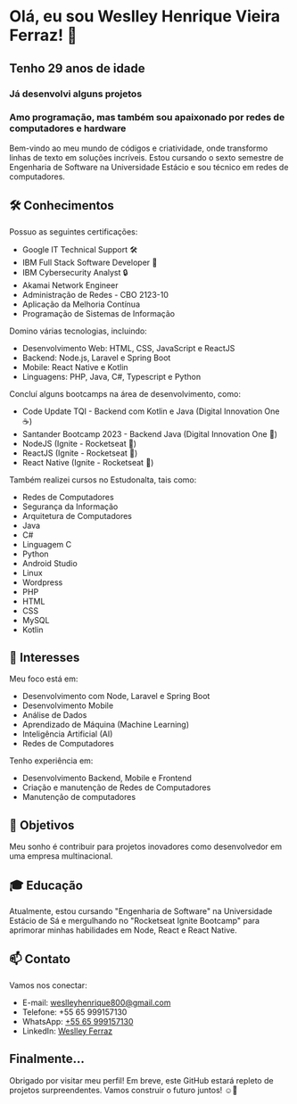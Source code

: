 <!-- Título -->
<h1>Olá, eu sou Weslley Henrique Vieira Ferraz! 👋</h1>
<h2>Tenho 29 anos de idade</h2>
<h3>Já desenvolvi alguns projetos</h3>
<h3>Amo programação, mas também sou apaixonado por redes de computadores e hardware</h3>

<!-- Descrição -->
Bem-vindo ao meu mundo de códigos e criatividade, onde transformo linhas de texto em soluções incríveis.
Estou cursando o sexto semestre de Engenharia de Software na Universidade Estácio e sou técnico em redes de computadores.

<!-- Conhecimentos -->
## 🛠️ Conhecimentos

Possuo as seguintes certificações:

- Google IT Technical Support 🛠️
- IBM Full Stack Software Developer 💼
- IBM Cybersecurity Analyst 🔒
- Akamai Network Engineer
- Administração  de Redes - CBO 2123-10
- Aplicação da Melhoria Contínua
- Programação de Sistemas de Informação

Domino várias tecnologias, incluindo:

- Desenvolvimento Web: HTML, CSS, JavaScript e ReactJS
- Backend: Node.js, Laravel e Spring Boot
- Mobile: React Native e Kotlin
- Linguagens: PHP, Java, C#, Typescript e Python

Concluí alguns bootcamps na área de desenvolvimento, como:

- Code Update TQI - Backend com Kotlin e Java (Digital Innovation One ☕)
- Santander Bootcamp 2023 - Backend Java (Digital Innovation One 🌟)
- NodeJS (Ignite - Rocketseat 🚀)
- ReactJS (Ignite - Rocketseat 🚀)
- React Native (Ignite - Rocketseat 🚀)

Também realizei cursos no Estudonalta, tais como:

- Redes de Computadores
- Segurança da Informação
- Arquitetura de Computadores
- Java
- C#
- Linguagem C
- Python
- Android Studio
- Linux
- Wordpress
- PHP
- HTML
- CSS
- MySQL
- Kotlin

<!-- Interesses -->
## 🌟 Interesses

Meu foco está em:

- Desenvolvimento com Node, Laravel e Spring Boot
- Desenvolvimento Mobile
- Análise de Dados
- Aprendizado de Máquina (Machine Learning)
- Inteligência Artificial (AI)
- Redes de Computadores

Tenho experiência em:

- Desenvolvimento Backend, Mobile e Frontend
- Criação e manutenção de Redes de Computadores
- Manutenção de computadores

<!-- Objetivos -->
## 🚀 Objetivos

Meu sonho é contribuir para projetos inovadores como desenvolvedor em uma empresa multinacional.

<!-- Educação -->
## 🎓 Educação

Atualmente, estou cursando "Engenharia de Software" na Universidade Estácio de Sá e mergulhando no "Rocketseat Ignite Bootcamp" para aprimorar minhas habilidades em Node, React e React Native.

<!-- Contato -->
## 📫 Contato

Vamos nos conectar:

- E-mail: weslleyhenrique800@gmail.com
- Telefone: +55 65 999157130
- WhatsApp: [+55 65 999157130](https://api.whatsapp.com/send/?phone=5565999157130)
- LinkedIn: [Weslley Ferraz](https://www.linkedin.com/in/weslley-henrique-vieira-ferraz-8b95b3127/)

<!-- Final -->
## Finalmente...

Obrigado por visitar meu perfil! Em breve, este GitHub estará repleto de projetos surpreendentes. Vamos construir o futuro juntos! ☺️🚀
